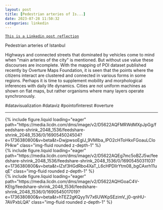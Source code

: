 ```yaml
---
layout: post
title: [Pedestrian arteries of Is...]
date: 2023-07-28 11:50:32
categories: linkedin
---
```


[`This is a Linkedin post reflection`](https://www.linkedin.com/feed/update/urn:li:activity:7090659793807298560)

Pedestrian arteries of Istanbul

Highways and connected streets that dominated by vehicles come to mind when "main arteries of the city" is mentioned. But without use value these discourses are incomplete. With the mapping of POI dataset published recently by Overture Maps Foundation, it is seen that the points where the citizens interact are clustered and connected in various forms in some regions. Perhaps it is time to supplement mobility and morphological inferences with daily life dynamics. Cities are not uniform machines as shown on flat maps, but rather organisms where many layers operate synchronously.

#datavisualization #dataviz #pointofinterest #overture

<hr>
<div class="row mt-3">

<div class="col-sm mt-3 mt-md-0">{% include figure.liquid loading="eager" path="https://media.licdn.com/dms/image/v2/D5622AQFMRWdMXpJpGg/feedshare-shrink_2048_1536/feedshare-shrink_2048_1536/0/1690545024504?e=1736380800&v=beta&t=DwjpwsoEgIJ_9VMIba_lPO2cHToHkxFGoauLCIoPHkw" class="img-fluid rounded z-depth-1" %}</div>
<div class="col-sm mt-3 mt-md-0">{% include figure.liquid loading="eager" path="https://media.licdn.com/dms/image/v2/D5622AQEg7mc5oBZJ5w/feedshare-shrink_2048_1536/feedshare-shrink_2048_1536/0/1690545031103?e=1736380800&v=beta&t=IZsf3HGdRbo4XaT_L6cHPDllrYtm08_bgCAxrh11uqE" class="img-fluid rounded z-depth-1" %}</div>
<div class="col-sm mt-3 mt-md-0">{% include figure.liquid loading="eager" path="https://media.licdn.com/dms/image/v2/D5622AQHGoaC4V-KEtg/feedshare-shrink_2048_1536/feedshare-shrink_2048_1536/0/1690545017019?e=1736380800&v=beta&t=hTEZ2gKQyy1V7x6UWKpSEzimV_j0-qnHU-7AVPxbLQA" class="img-fluid rounded z-depth-1" %}</div>

</div>
